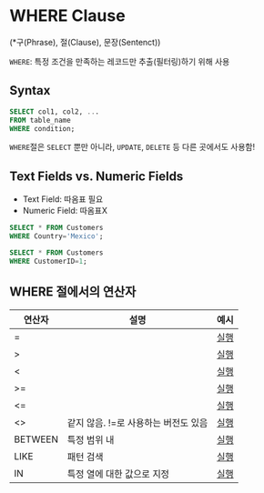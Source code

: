 # WHERE Clause
(*구(Phrase), 절(Clause), 문장(Sentenct))

`WHERE`: 특정 조건을 만족하는 레코드만 추출(필터링)하기 위해 사용

## Syntax

```sql
SELECT col1, col2, ...
FROM table_name
WHERE condition;
```
`WHERE`절은 `SELECT` 뿐만 아니라, `UPDATE`, `DELETE` 등 다른 곳에서도 사용함!

## Text Fields vs. Numeric Fields

* Text Field: 따옴표 필요
* Numeric Field: 따옴표X
```sql
SELECT * FROM Customers
WHERE Country='Mexico';
```
```sql
SELECT * FROM Customers
WHERE CustomerID=1;
```

## WHERE 절에서의 연산자
|연산자|설명|예시|
|-|-|-|
|=| |[실행](https://www.w3schools.com/sql/trysql.asp?filename=trysql_op_to)|
|>| |[실행](https://www.w3schools.com/sql/trysql.asp?filename=trysql_op_greater_than)|
|<| |[실행](https://www.w3schools.com/sql/trysql.asp?filename=trysql_op_less_than)|
|>=| |[실행](https://www.w3schools.com/sql/trysql.asp?filename=trysql_op_greater_than2)|
|<=| |[실행](https://www.w3schools.com/sql/trysql.asp?filename=trysql_less_than2)|
|<>|같지 않음. !=로 사용하는 버전도 있음|[실행](https://www.w3schools.com/sql/trysql.asp?filename=trysql_op_not_equal_to)|
|BETWEEN|특정 범위 내|[실행](https://www.w3schools.com/sql/trysql.asp?filename=trysql_op_between)|
|LIKE|패턴 검색|[실행](https://www.w3schools.com/sql/trysql.asp?filename=trysql_op_like)|
|IN|특정 열에 대한 값으로 지정|[실행](https://www.w3schools.com/sql/trysql.asp?filename=trysql_op_in)|
